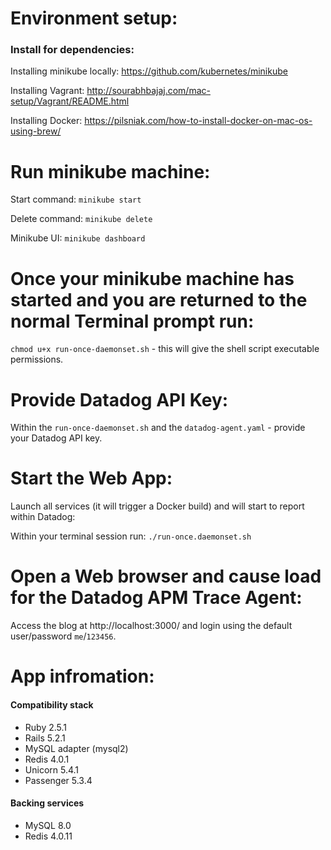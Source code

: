 # Environment setup:

### Install for dependencies:
Installing minikube locally: https://github.com/kubernetes/minikube

Installing Vagrant: http://sourabhbajaj.com/mac-setup/Vagrant/README.html

Installing Docker: https://pilsniak.com/how-to-install-docker-on-mac-os-using-brew/

# Run minikube machine: 
Start command: `minikube start`

Delete command: `minikube delete`

Minikube UI: `minikube dashboard`

# Once your minikube machine has started and you are returned to the normal Terminal prompt run: 
`chmod u+x run-once-daemonset.sh` - this will give the shell script executable permissions.

# Provide Datadog API Key:
Within the `run-once-daemonset.sh` and the `datadog-agent.yaml` - provide your Datadog API key.

# Start the Web App:
Launch all services (it will trigger a Docker build) and will start to report within Datadog:

Within your terminal session run:
`./run-once.daemonset.sh`

# Open a Web browser and cause load for the Datadog APM Trace Agent:

Access the blog at http://localhost:3000/ and login using the default user/password `me`/`123456`.

# App infromation: 

#### Compatibility stack

* Ruby 2.5.1
* Rails 5.2.1
* MySQL adapter (mysql2)
* Redis 4.0.1
* Unicorn 5.4.1
* Passenger 5.3.4

#### Backing services

* MySQL 8.0
* Redis 4.0.11
